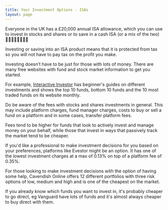 ```yaml
---
title: Your Investment Options - ISAs
layout: page
---
```


Everyone in the UK has a £20,000 annual ISA allowance, which you can use to invest in stocks and shares or to save in a cash ISA (or a mix of the two) 🙌🏼🙌🏿🙌🏻🙌🏾

Investing or saving into an ISA product means that it is protected from tax so you will not have to pay tax on the profit you make.

Investing doesn’t have to be just for those with lots of money. There are many free websites with fund and stock market information to get you started. 

For example, [Interactive Investor](https://www.ii.co.uk/) has beginner's guides on different investments and shows the top 10 funds, bottom 10 funds and the 10 most traded funds on its website monthly.

Do be aware of the fees with stocks and shares investments in general. This may include platform charges, fund manager charges, costs to buy or sell a fund on a platform and in some cases, transfer platform fees. 

Fees tend to be higher for funds that look to actively invest and manage money on your behalf, while those that invest in ways that passively track the market tend to be cheaper. 

If you'd like a professional to make investment decisions for you based on your preferences, platforms like Evestor might be an option. It has one of the lowest investment charges at a max of 0.13% on top of a platform fee of 0.35%. 

For those looking to make  investment decisions with the option of having some help, Cavendish Online offers 12 different portfolios with three risk options of low, medium and high and is one of the cheapest on the market.

If you already know which funds you want to invest in, it's probably cheaper to go direct, eg Vanguard have lots of funds and it's almost always cheaper to buy direct with them.